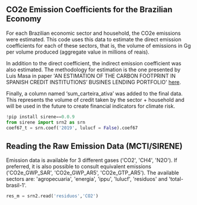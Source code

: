 ## CO2e Emission Coefficients for the Brazilian Economy

For each Brazilian economic sector and household, the CO2e emissions were estimated. This code uses this data to estimate the direct emission coefficients for each of these sectors, that is, the volume of emissions in Gg per volume produced (aggregate value in millions of reais).

In addition to the direct coefficient, the indirect emission coefficient was also estimated. The methodology for estimation is the one presented by Luis Masa in paper 'AN ESTIMATION OF THE CARBON FOOTPRINT IN SPANISH CREDIT INSTITUTIONS’ BUSINES LENDING PORTFOLIO' [here](https://repositorio.bde.es/bitstream/123456789/29610/4/do2220e.pdf).



Finally, a column named ‘sum_carteira_ativa’ was added to the final data. This represents the volume of credit taken by the sector + household and will be used in the future to create financial indicators for climate risk.

```python
!pip install sirene==0.0.9
from sirene import srn2 as srn
coef67_t = srn.coef('2019', lulucf = False).coef67
```

## Reading the Raw Emission Data (MCTI/SIRENE)

Emission data is available for 3 different gases ('CO2', 'CH4', 'N2O'). If preferred, it is also possible to consult equivalent emissions ('CO2e_GWP_SAR', 'CO2e_GWP_AR5', 'CO2e_GTP_AR5'). The available sectors are: 'agropecuaria', 'energia', 'ippu', 'lulucf', 'residuos' and 'total-brasil-1'.

```python
res_m = srn2.read('residuos','CO2')
```

